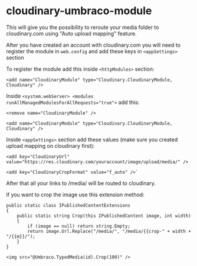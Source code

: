 # cloudinary-umbraco-module
This will give you the possibility to reroute your media folder to cloudinary.com using "Auto upload mapping" feature. 

After you have created an account with cloudinary.com you will need to register the module in ```web.config``` and add these keys in ```<appSettings>``` section

To register the module add this inside ```<httpModules>``` section:
  
```
<add name="CloudinaryModule" type="Cloudinary.CloudinaryModule, Cloudinary" />
```
  
  
Inside ```<system.webServer> <modules runAllManagedModulesForAllRequests="true">``` add this:
  
```
<remove name="CloudinaryModule" />

<add name="CloudinaryModule" type="Cloudinary.CloudinaryModule, Cloudinary" />
```


Inside ```<appSettings>``` section add these values (make sure you created upload mapping on cloudinary first):

```
<add key="CloudinaryUrl" value="https://res.cloudinary.com/youraccount/image/upload/media/" />

<add key="CloudinaryCropFormat" value="f_auto" />`
```
  
  
After that all your links to /media/ will be routed to cloudinary.

If you want to crop the image use this extension method:

```
public static class IPublishedContentExtensions
{
    public static string Crop(this IPublishedContent image, int width)
    {
        if (image == null) return string.Empty;
        return image.Url.Replace("/media/", "/media/{{crop-" + width + "/{{m}}/");
    }
}
```

```
<img src="@Umbraco.TypedMedia(id).Crop(100)" />
```